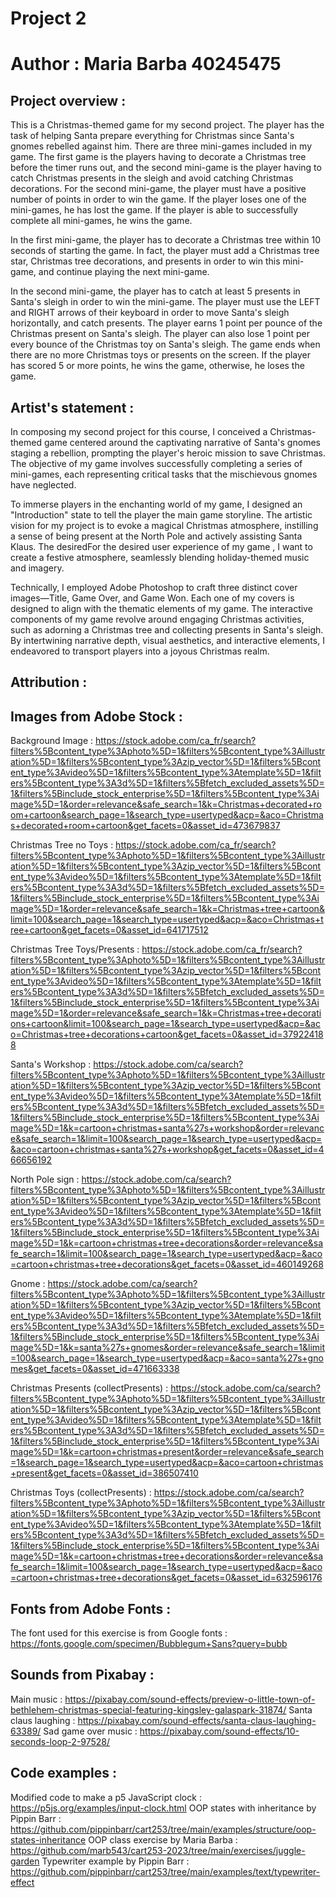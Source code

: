# Project 2 
# Author : Maria Barba 40245475


## Project overview :

 This is a Christmas-themed game for my second project. The player has the task of helping Santa prepare everything for Christmas
 since Santa's gnomes rebelled against him. There are three mini-games included in my game. The first game is the players having 
 to decorate a Christmas tree before the timer runs out, and the second mini-game is the player having to catch Christmas presents in the 
 sleigh and avoid catching Christmas decorations. For the second mini-game, the player must have a positive number of points in order to 
 win the game. If the player loses one of the mini-games, he has lost the game. If the player is able to successfully complete all mini-games,
 he wins the game. 

 In the first mini-game, the player has to decorate a Christmas tree within 10 seconds of starting the game. In fact, the player 
 must add a Christmas tree star, Christmas tree decorations, and presents in order to win this mini-game, and continue playing the next mini-game.

 In the second mini-game, the player has to catch at least 5 presents in Santa's sleigh in order to win the mini-game. The player must 
 use the LEFT and RIGHT arrows of their keyboard in order to move Santa's sleigh horizontally, and catch presents. The player earns 1 point per
 pounce of the Christmas present on Santa's sleigh. The player can also lose 1 point per every bounce of the Christmas toy on Santa's sleigh. The game 
 ends when there are no more Christmas toys or presents on the screen. If the player has scored 5 or more points, he wins the game, otherwise, he loses the game.

## Artist's statement :
In composing my second project for this course, I conceived a Christmas-themed game centered around the captivating narrative of Santa's gnomes staging a rebellion, prompting the player's heroic mission to save Christmas. The objective of my game involves successfully completing a series of mini-games, each representing critical tasks that the mischievous gnomes have neglected.

To immerse players in the enchanting world of my game, I designed an "Introduction" state to tell the player the main game storyline. The artistic vision for my project is to evoke a magical Christmas atmosphere, instilling a sense of being present at the North Pole and actively assisting Santa Klaus. The desiredFor the desired user experience of my game , I want to create a festive atmosphere, seamlessly blending holiday-themed music and imagery.

Technically, I employed Adobe Photoshop to craft three distinct cover images—Title, Game Over, and Game Won. Each one of my covers is designed to align with the thematic elements of my game. The interactive components of my game revolve around engaging Christmas activities, such as adorning a Christmas tree and collecting presents in Santa's sleigh. By intertwining narrative depth, visual aesthetics, and interactive elements, I endeavored to transport players into a joyous Christmas realm.

## Attribution : 

Images from Adobe Stock :
 -----------------------
 Background Image : https://stock.adobe.com/ca_fr/search?filters%5Bcontent_type%3Aphoto%5D=1&filters%5Bcontent_type%3Aillustration%5D=1&filters%5Bcontent_type%3Azip_vector%5D=1&filters%5Bcontent_type%3Avideo%5D=1&filters%5Bcontent_type%3Atemplate%5D=1&filters%5Bcontent_type%3A3d%5D=1&filters%5Bfetch_excluded_assets%5D=1&filters%5Binclude_stock_enterprise%5D=1&filters%5Bcontent_type%3Aimage%5D=1&order=relevance&safe_search=1&k=Christmas+decorated+room+cartoon&search_page=1&search_type=usertyped&acp=&aco=Christmas+decorated+room+cartoon&get_facets=0&asset_id=473679837
 
 Christmas Tree no Toys : https://stock.adobe.com/ca_fr/search?filters%5Bcontent_type%3Aphoto%5D=1&filters%5Bcontent_type%3Aillustration%5D=1&filters%5Bcontent_type%3Azip_vector%5D=1&filters%5Bcontent_type%3Avideo%5D=1&filters%5Bcontent_type%3Atemplate%5D=1&filters%5Bcontent_type%3A3d%5D=1&filters%5Bfetch_excluded_assets%5D=1&filters%5Binclude_stock_enterprise%5D=1&filters%5Bcontent_type%3Aimage%5D=1&order=relevance&safe_search=1&k=Christmas+tree+cartoon&limit=100&search_page=1&search_type=usertyped&acp=&aco=Christmas+tree+cartoon&get_facets=0&asset_id=641717512
 
 Christmas Tree Toys/Presents : https://stock.adobe.com/ca_fr/search?filters%5Bcontent_type%3Aphoto%5D=1&filters%5Bcontent_type%3Aillustration%5D=1&filters%5Bcontent_type%3Azip_vector%5D=1&filters%5Bcontent_type%3Avideo%5D=1&filters%5Bcontent_type%3Atemplate%5D=1&filters%5Bcontent_type%3A3d%5D=1&filters%5Bfetch_excluded_assets%5D=1&filters%5Binclude_stock_enterprise%5D=1&filters%5Bcontent_type%3Aimage%5D=1&order=relevance&safe_search=1&k=Christmas+tree+decorations+cartoon&limit=100&search_page=1&search_type=usertyped&acp=&aco=Christmas+tree+decorations+cartoon&get_facets=0&asset_id=379224188
 
 Santa's Workshop : https://stock.adobe.com/ca/search?filters%5Bcontent_type%3Aphoto%5D=1&filters%5Bcontent_type%3Aillustration%5D=1&filters%5Bcontent_type%3Azip_vector%5D=1&filters%5Bcontent_type%3Avideo%5D=1&filters%5Bcontent_type%3Atemplate%5D=1&filters%5Bcontent_type%3A3d%5D=1&filters%5Bfetch_excluded_assets%5D=1&filters%5Binclude_stock_enterprise%5D=1&filters%5Bcontent_type%3Aimage%5D=1&k=cartoon+christmas+santa%27s+workshop&order=relevance&safe_search=1&limit=100&search_page=1&search_type=usertyped&acp=&aco=cartoon+christmas+santa%27s+workshop&get_facets=0&asset_id=466656192
 
 North Pole sign : https://stock.adobe.com/ca/search?filters%5Bcontent_type%3Aphoto%5D=1&filters%5Bcontent_type%3Aillustration%5D=1&filters%5Bcontent_type%3Azip_vector%5D=1&filters%5Bcontent_type%3Avideo%5D=1&filters%5Bcontent_type%3Atemplate%5D=1&filters%5Bcontent_type%3A3d%5D=1&filters%5Bfetch_excluded_assets%5D=1&filters%5Binclude_stock_enterprise%5D=1&filters%5Bcontent_type%3Aimage%5D=1&k=cartoon+christmas+tree+decorations&order=relevance&safe_search=1&limit=100&search_page=1&search_type=usertyped&acp=&aco=cartoon+christmas+tree+decorations&get_facets=0&asset_id=460149268
 
 Gnome : https://stock.adobe.com/ca/search?filters%5Bcontent_type%3Aphoto%5D=1&filters%5Bcontent_type%3Aillustration%5D=1&filters%5Bcontent_type%3Azip_vector%5D=1&filters%5Bcontent_type%3Avideo%5D=1&filters%5Bcontent_type%3Atemplate%5D=1&filters%5Bcontent_type%3A3d%5D=1&filters%5Bfetch_excluded_assets%5D=1&filters%5Binclude_stock_enterprise%5D=1&filters%5Bcontent_type%3Aimage%5D=1&k=santa%27s+gnomes&order=relevance&safe_search=1&limit=100&search_page=1&search_type=usertyped&acp=&aco=santa%27s+gnomes&get_facets=0&asset_id=471663338
 
 Christmas Presents (collectPresents) : https://stock.adobe.com/ca/search?filters%5Bcontent_type%3Aphoto%5D=1&filters%5Bcontent_type%3Aillustration%5D=1&filters%5Bcontent_type%3Azip_vector%5D=1&filters%5Bcontent_type%3Avideo%5D=1&filters%5Bcontent_type%3Atemplate%5D=1&filters%5Bcontent_type%3A3d%5D=1&filters%5Bfetch_excluded_assets%5D=1&filters%5Binclude_stock_enterprise%5D=1&filters%5Bcontent_type%3Aimage%5D=1&k=cartoon+christmas+present&order=relevance&safe_search=1&search_page=1&search_type=usertyped&acp=&aco=cartoon+christmas+present&get_facets=0&asset_id=386507410
 
 Christmas Toys (collectPresents) : https://stock.adobe.com/ca/search?filters%5Bcontent_type%3Aphoto%5D=1&filters%5Bcontent_type%3Aillustration%5D=1&filters%5Bcontent_type%3Azip_vector%5D=1&filters%5Bcontent_type%3Avideo%5D=1&filters%5Bcontent_type%3Atemplate%5D=1&filters%5Bcontent_type%3A3d%5D=1&filters%5Bfetch_excluded_assets%5D=1&filters%5Binclude_stock_enterprise%5D=1&filters%5Bcontent_type%3Aimage%5D=1&k=cartoon+christmas+tree+decorations&order=relevance&safe_search=1&limit=100&search_page=1&search_type=usertyped&acp=&aco=cartoon+christmas+tree+decorations&get_facets=0&asset_id=632596176

 Fonts from Adobe Fonts :
 ------------------------
 The font used for this exercise is from Google fonts : https://fonts.google.com/specimen/Bubblegum+Sans?query=bubb
 
 Sounds from Pixabay :
 ---------------------
 Main music : https://pixabay.com/sound-effects/preview-o-little-town-of-bethlehem-christmas-special-featuring-kingsley-galaspark-31874/
 Santa claus laughing : https://pixabay.com/sound-effects/santa-claus-laughing-63389/
 Sad game over music : https://pixabay.com/sound-effects/10-seconds-loop-2-97528/
 
 Code examples :
 --------------
 Modified code to make a p5 JavaScript clock : https://p5js.org/examples/input-clock.html
 OOP states with inheritance by Pippin Barr : https://github.com/pippinbarr/cart253/tree/main/examples/structure/oop-states-inheritance
 OOP class exercise by Maria Barba : https://github.com/marb543/cart253-2023/tree/main/exercises/juggle-garden
 Typewriter example by Pippin Barr : https://github.com/pippinbarr/cart253/tree/main/examples/text/typewriter-effect